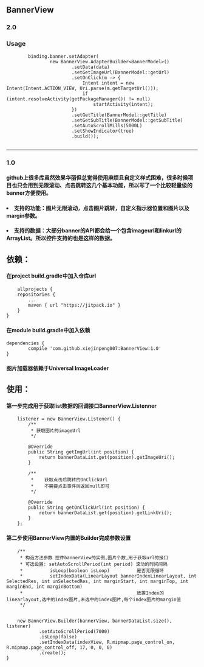 ## BannerView
### 2.0
### Usage

```
        binding.banner.setAdapter(
                new BannerView.AdapterBuilder<BannerModel>()
                        .setData(data)
                        .setGetImageUrl(BannerModel::getUrl)
                        .setOnClick(m -> {
                            Intent intent = new Intent(Intent.ACTION_VIEW, Uri.parse(m.getTargetUrl()));
                            if (intent.resolveActivity(getPackageManager()) != null)
                                startActivity(intent);
                        })
                        .setGetTitle(BannerModel::getTitle)
                        .setGetSubTitle(BannerModel::getSubTitle)
                        .setAutoScrollMills(5000L)
                        .setShowIndicator(true)
                        .build());
                        
```


---
  
  

### 1.0
#### github上很多库虽然效果华丽但总觉得使用麻烦且自定义样式困难，很多时候项目也只会用到无限滚动、点击跳转这几个基本功能，所以写了一个比较轻量级的banner方便使用。

#### <li>支持的功能：图片无限滚动，点击图片跳转，自定义指示器位置和图片以及margin参数。
#### <li>支持的数据：大部分banner的API都会给一个包含imageurl和linkurl的ArrayList。所以控件支持的也是这样的数据。
## 依赖：
#### 在project build.gradle中加入仓库url
        allprojects {
		repositories {
			...
			maven { url "https://jitpack.io" }
		}
	}
	
#### 在module build.gradle中加入依赖
    dependencies {
	        compile 'com.github.xiejinpeng007:BannerView:1.0'
	}
#### 图片加载器依赖于Universal ImageLoader


## 使用：
#### 第一步完成用于获取list数据的回调接口BannerView.Listenner

        listener = new BannerView.Listener() {
            /**
             * 获取图片的imageUrl
             */

            @Override
            public String getImgUrl(int position) {
                return bannerDataList.get(position).getImageUri();
            }

            /**
             *    获取点击后跳转的OnClickUrl
             *    不需要点击事件则返回null即可
             */

            @Override
            public String getOnClickUrl(int position) {
                return bannerDataList.get(position).getLinkUri();
            }
        };

#### 第二步使用BannerView内置的Builder完成参数设置

        /**
         * 构造方法参数 控件bannerView的实例,图片个数,用于获取url的接口
         * 可选设置: setAutoScrollPeriod(int period) 滚动的时间间隔
         *          isLoop(boolean isLoop)          是否无限循环
         *          setIndexData(LinearLayout bannerIndexLinearLayout, int SelectedRes, int unSelectedRes, int marginStart, int marginTop, int marginEnd, int marginBottom)
         *                                          放置Index的linearlayout,选中的index图片,未选中的index图片,每个index图片的margin值
         */


        new BannerView.Builder(bannerView, bannerDataList.size(), listener)
                .setAutoScrollPeriod(7000)
                .isLoop(false)
                .setIndexData(indexView, R.mipmap.page_control_on, R.mipmap.page_control_off, 17, 0, 0, 0)
                .create();
    }
